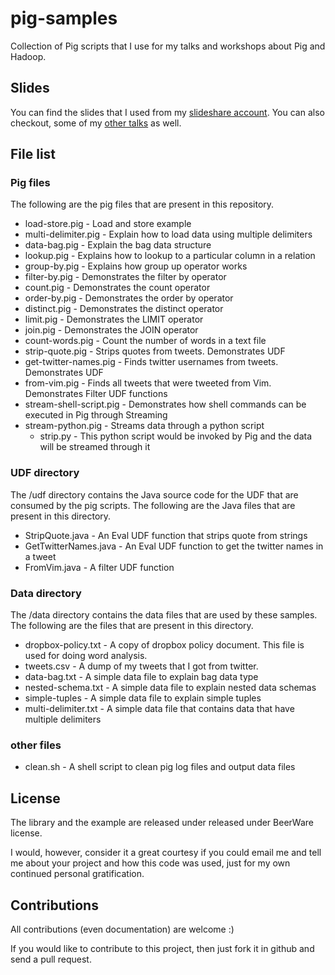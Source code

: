 pig-samples
===========

Collection of Pig scripts that I use for my talks and workshops about Pig and Hadoop.

## Slides

You can find the slides that I used from my [slideshare account](http://www.slideshare.net/Sudar/pig-workshop). You can also checkout, some of my [other talks](http://sudarmuthu.com/my-talks) as well.

## File list

### Pig files

The following are the pig files that are present in this repository.

- load-store.pig - Load and store example
- multi-delimiter.pig - Explain how to load data using multiple delimiters
- data-bag.pig - Explain the bag data structure
- lookup.pig - Explains how to lookup to a particular column in a relation
- group-by.pig - Explains how group up operator works
- filter-by.pig - Demonstrates the filter by operator
- count.pig - Demonstrates the count operator
- order-by.pig - Demonstrates the order by operator
- distinct.pig - Demonstrates the distinct operator
- limit.pig - Demonstrates the LIMIT operator
- join.pig - Demonstrates the JOIN operator
- count-words.pig - Count the number of words in a text file
- strip-quote.pig - Strips quotes from tweets. Demonstrates UDF
- get-twitter-names.pig - Finds twitter usernames from tweets. Demonstrates UDF
- from-vim.pig - Finds all tweets that were tweeted from Vim. Demonstrates Filter UDF functions
- stream-shell-script.pig - Demonstrates how shell commands can be executed in Pig through Streaming
- stream-python.pig - Streams data through a python script 
    - strip.py - This python script would be invoked by Pig and the data will be streamed through it

### UDF directory

The /udf directory contains the Java source code for the UDF that are consumed by the pig scripts. The following are the Java files that are present in this directory.

- StripQuote.java - An Eval UDF function that strips quote from strings
- GetTwitterNames.java - An Eval UDF function to get the twitter names in a tweet
- FromVim.java - A filter UDF function

### Data directory

The /data directory contains the data files that are used by these samples. The following are the files that are present in this directory.

- dropbox-policy.txt - A copy of dropbox policy document. This file is used for doing word analysis.
- tweets.csv - A dump of my tweets that I got from twitter. 
- data-bag.txt - A simple data file to explain bag data type
- nested-schema.txt - A simple data file to explain nested data schemas
- simple-tuples - A simple data file to explain simple tuples
- multi-delimiter.txt - A simple data file that contains data that have multiple delimiters

### other files

- clean.sh - A shell script to clean pig log files and output data files

## License

The library and the example are released under released under BeerWare license.

I would, however, consider it a great courtesy if you could email me and tell me about your project and how this code was used, just for my own continued personal gratification.

## Contributions

All contributions (even documentation) are welcome :)

If you would like to contribute to this project, then just fork it in github and send a pull request.
